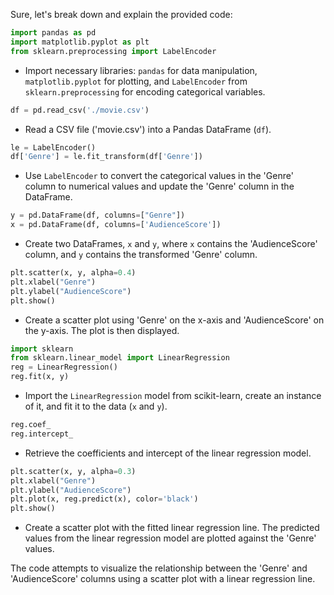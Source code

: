 Sure, let's break down and explain the provided code:

```python
import pandas as pd
import matplotlib.pyplot as plt
from sklearn.preprocessing import LabelEncoder
```
- Import necessary libraries: `pandas` for data manipulation, `matplotlib.pyplot` for plotting, and `LabelEncoder` from `sklearn.preprocessing` for encoding categorical variables.

```python
df = pd.read_csv('./movie.csv')
```
- Read a CSV file ('movie.csv') into a Pandas DataFrame (`df`).

```python
le = LabelEncoder()
df['Genre'] = le.fit_transform(df['Genre'])
```
- Use `LabelEncoder` to convert the categorical values in the 'Genre' column to numerical values and update the 'Genre' column in the DataFrame.

```python
y = pd.DataFrame(df, columns=["Genre"])
x = pd.DataFrame(df, columns=['AudienceScore'])
```
- Create two DataFrames, `x` and `y`, where `x` contains the 'AudienceScore' column, and `y` contains the transformed 'Genre' column.

```python
plt.scatter(x, y, alpha=0.4)
plt.xlabel("Genre")
plt.ylabel("AudienceScore")
plt.show()
```
- Create a scatter plot using 'Genre' on the x-axis and 'AudienceScore' on the y-axis. The plot is then displayed.

```python
import sklearn
from sklearn.linear_model import LinearRegression
reg = LinearRegression()
reg.fit(x, y)
```
- Import the `LinearRegression` model from scikit-learn, create an instance of it, and fit it to the data (`x` and `y`).

```python
reg.coef_
reg.intercept_
```
- Retrieve the coefficients and intercept of the linear regression model.

```python
plt.scatter(x, y, alpha=0.3)
plt.xlabel("Genre")
plt.ylabel("AudienceScore")
plt.plot(x, reg.predict(x), color='black')
plt.show()
```
- Create a scatter plot with the fitted linear regression line. The predicted values from the linear regression model are plotted against the 'Genre' values.

The code attempts to visualize the relationship between the 'Genre' and 'AudienceScore' columns using a scatter plot with a linear regression line.
